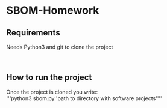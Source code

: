 # SBOM-Homework
<h2>Requirements</h2>
<p>Needs Python3 and git to clone the project</p>
<br>
<h2>How to run the project</h2>
<p>Once the project is cloned you write: <br> '''python3 sbom.py 'path to directory with software projects''''</p>
